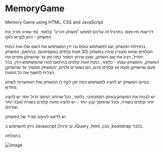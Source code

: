 # MemoryGame
Memory Game using HTML. CSS and JavaScript

דרישות מינימום:
בתרגיל זה עליכם לממש "משחק זיכרון" קלאסי. (מי שאינו מכיר את המשחק - ניתן לקרוא כאן)

בתחילת המשחק יוצג למשתמש טופס ובו יזין המשתמש את השם שלו ואת כמות הקלפים שהוא מעוניין שיהיו במשחק (30 זוגות קלפים במקסימום). בהתאם, המשחק יתחיל, ויציג את שם השחקן, שעון שירוץ ויספור כמה זמן עד שהשחקן מסיים את המשחק, והמשחק עצמו - כלומר, כמות זוגות קלפים בהתאם למה שהמשתמש הזין.
בכל פעם שהשחקן מוצא זוג קלפים זהים, הם נשארים גלויים, והמשחק ממשיך עד שהשחקן הצליח לחשוף את כל הזוגות.

בסיום המשחק יש להציג למשתמש כמה זמן לקח לו המשחק ואת האפשרות לשחק מחדש.

יש לבנות את המשחק באופן רספונסיבי. כלומר, ככל שרוחב המסך גדול יותר יש להציג יותר קלפים בשורה, וככל שהמסך קטן יותר - יש להציג פחות קלפים בשורה (אבל יותר שורות).

יש לדאוג לעיצוב סביר של המשחק.

ניתן להשתמש ב Javascript (רגיל) וב JQuery ,html ,css ,bootstrap בלבד.

בהצלחה


![image](https://github.com/user-attachments/assets/723938c5-adb7-47f0-ba6f-5f1c22099c99)

